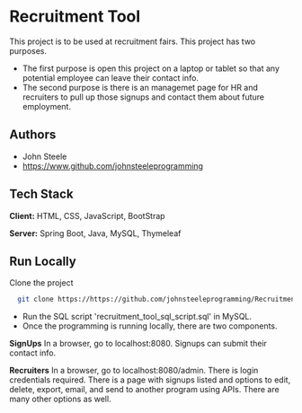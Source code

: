 # Recruitment Tool

This project is to be used at recruitment fairs.  This project has two purposes.
- The first purpose is open this project on a laptop or tablet so that any potential employee can leave their contact info.
- The second purpose is there is an managemet page for HR and recruiters to pull up those signups and contact them about future employment.


## Authors
- John Steele
- https://www.github.com/johnsteeleprogramming
## Tech Stack

**Client:** HTML, CSS, JavaScript, BootStrap

**Server:** Spring Boot, Java, MySQL, Thymeleaf


## Run Locally

Clone the project

```bash
  git clone https://https://github.com/johnsteeleprogramming/RecruitmentTool/
```
- Run the SQL script 'recruitment_tool_sql_script.sql' in MySQL.
- Once the programming is running locally, there are two components.

**SignUps** In a browser, go to localhost:8080.  Signups can submit their contact info.

**Recruiters** In a browser, go to localhost:8080/admin.  There is login credentials required.  There is a page with signups listed and options to edit, delete, export, email, and send to another program using APIs.  There are many other options as well.
